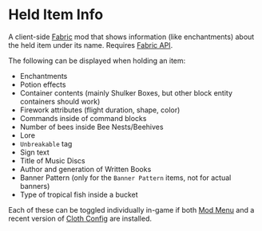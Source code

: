 # Held Item Info

A client-side [Fabric](https://fabricmc.net) mod that shows information (like enchantments) about the held item under its name. Requires [Fabric API](https://www.curseforge.com/minecraft/mc-mods/fabric-api). 

The following can be displayed when holding an item:
- Enchantments 
- Potion effects
- Container contents (mainly Shulker Boxes, but other block entity containers should work)
- Firework attributes (flight duration, shape, color)
- Commands inside of command blocks
- Number of bees inside Bee Nests/Beehives
- Lore
- `Unbreakable` tag
- Sign text
- Title of Music Discs
- Author and generation of Written Books
- Banner Pattern (only for the `Banner Pattern` items, not for actual banners)
- Type of tropical fish inside a bucket

Each of these can be toggled individually in-game if both [Mod Menu](https://www.curseforge.com/minecraft/mc-mods/modmenu/files) and a recent version of [Cloth Config](https://www.curseforge.com/minecraft/mc-mods/cloth-config) are installed.
